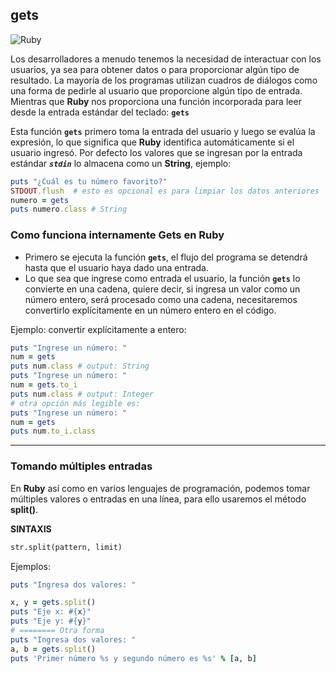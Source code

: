 ## gets

![Ruby](https://img.shields.io/badge/ruby-%23CC342D.svg?logo=ruby&logoColor=white)

Los desarrolladores a menudo tenemos la necesidad de interactuar con los usuarios, ya sea para obtener datos o para proporcionar algún tipo de resultado. La mayoría de los programas utilizan cuadros de diálogos como una forma de pedirle al usuario que proporcione algún tipo de entrada. Mientras que **Ruby** nos proporciona una función incorporada para leer desde la entrada estándar del teclado: **`gets`**

Esta función **`gets`** primero toma la entrada del usuario y luego se evalúa la expresión, lo que significa que **Ruby** identifica automáticamente si el usuario ingresó. Por defecto los valores que se ingresan por la entrada estándar ***`stdin`*** lo almacena como un **String**, ejemplo:  


```ruby
puts "¿Cuál es tu número favorito?"  
STDOUT.flush  # esto es opcional es para limpiar los datos anteriores
numero = gets
puts numero.class # String
```

<h3 class="title_section">Como funciona internamente Gets en Ruby</h3>

- Primero se ejecuta la función **`gets`**, el flujo del programa se detendrá hasta que el usuario haya dado una entrada.
- Lo que sea que ingrese como entrada el usuario, la función **`gets`** lo convierte en una cadena, quiere decir, si ingresa un valor como un número entero, será procesado como una cadena, necesitaremos convertirlo explícitamente en un número entero en el código.

Ejemplo: convertir explícitamente a entero:


```ruby
puts "Ingrese un número: "
num = gets
puts num.class # output: String
puts "Ingrese un número: "
num = gets.to_i 
puts num.class # output: Integer
# otra opción más legible es:
puts "Ingrese un número: "
num = gets
puts num.to_i.class
```

---

<h3 class="title_section">Tomando múltiples entradas</h3>

En **Ruby** así como en varios lenguajes de programación, podemos tomar múltiples valores o entradas en una línea, para ello usaremos el método **split()**.

**SINTAXIS**  

```txt
str.split(pattern, limit)
```

Ejemplos:  

```ruby
puts "Ingresa dos valores: "

x, y = gets.split()
puts "Eje x: #{x}"
puts "Eje y: #{y}"
# ======== Otra forma
puts "Ingresa dos valores: "
a, b = gets.split()
puts 'Primer número %s y segundo número es %s' % [a, b]
```

